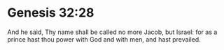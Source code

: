 # Genesis 32:28

And he said, Thy name shall be called no more Jacob, but Israel: for as a prince hast thou power with God and with men, and hast prevailed.